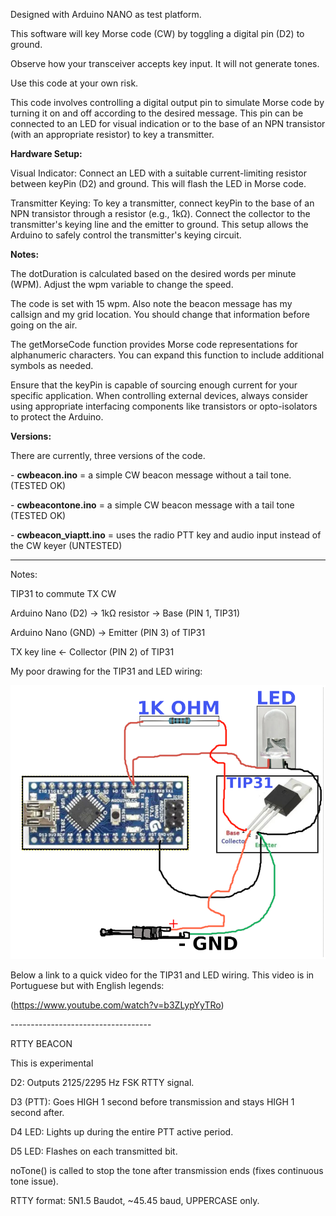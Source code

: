 Designed with Arduino NANO as test platform.

This software will key Morse code (CW) by toggling a digital pin (D2) to ground. 
<p>Observe how your transceiver accepts key input. It will not generate tones.</p>
Use this code at your own risk.

This code involves controlling a digital output pin to simulate Morse code by turning it on and off according to the desired message. This pin can be connected to an LED for visual indication or to the base of an NPN transistor (with an appropriate resistor) to key a transmitter. 

<B>Hardware Setup:</B>

Visual Indicator: Connect an LED with a suitable current-limiting resistor between keyPin (D2) and ground. This will flash the LED in Morse code.

Transmitter Keying: To key a transmitter, connect keyPin to the base of an NPN transistor through a resistor (e.g., 1kΩ). Connect the collector to the transmitter's keying line and the emitter to ground. This setup allows the Arduino to safely control the transmitter's keying circuit.

<B>Notes:</B>

The dotDuration is calculated based on the desired words per minute (WPM). Adjust the wpm variable to change the speed.
<p>The code is set with 15 wpm. Also note the beacon message has my callsign and my grid location. You should change that information before going on the air.</p>


The getMorseCode function provides Morse code representations for alphanumeric characters. You can expand this function to include additional symbols as needed.

Ensure that the keyPin is capable of sourcing enough current for your specific application. When controlling external devices, always consider using appropriate interfacing components like transistors or opto-isolators to protect the Arduino.

<B>Versions:</B>
<p>There are currently, three versions of the code.</p>
<p></p>
<p> - <b>cwbeacon.ino</b> = a simple CW beacon message without a tail tone. (TESTED OK)</p>
<p> - <b>cwbeacontone.ino</b>  = a simple CW beacon message with a tail tone (TESTED OK)</p>
<p> - <b>cwbeacon_viaptt.ino</b>  = uses the radio PTT key and audio input instead of the CW keyer (UNTESTED)</p>

<p></p>

----------------------------------
<p>Notes:</p>
<p>TIP31 to commute TX CW</p>
<p>Arduino Nano (D2) → 1kΩ resistor → Base (PIN 1, TIP31) </p>
<p>Arduino Nano (GND) → Emitter (PIN 3) of TIP31 </p>
<p>TX key line ← Collector (PIN 2) of TIP31 </p>
<p></p>
<p>My poor drawing for the TIP31 and LED wiring:</p>

![Drawing](images/CWBEACON_TIP31_DRAW.png)

<p>Below a link to a quick video for the TIP31 and LED wiring. This video is in Portuguese but with English legends:</p>
<p></p>

(https://www.youtube.com/watch?v=b3ZLypYyTRo)

<p></p>
-----------------------------------
<p>RTTY BEACON</p>
<p>This is experimental</p>

<p>D2: Outputs 2125/2295 Hz FSK RTTY signal.</p>

<p>D3 (PTT): Goes HIGH 1 second before transmission and stays HIGH 1 second after.</p>

<p>D4 LED: Lights up during the entire PTT active period.</p>

<p>D5 LED: Flashes on each transmitted bit.</p>

<p>noTone() is called to stop the tone after transmission ends (fixes continuous tone issue).</p>

<p>RTTY format: 5N1.5 Baudot, ~45.45 baud, UPPERCASE only.</p>
